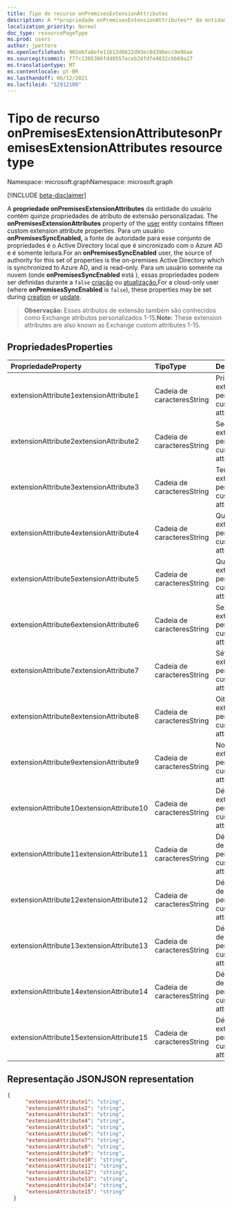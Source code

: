 ```yaml
---
title: Tipo de recurso onPremisesExtensionAttributes
description: A **propriedade onPremisesExtensionAttributes** da entidade do usuário contém quinze propriedades de atributo de extensão personalizadas.
localization_priority: Normal
doc_type: resourcePageType
ms.prod: users
author: jpettere
ms.openlocfilehash: 902ebfa8efe11613d6622d93ec0d39becc9e9bae
ms.sourcegitcommit: f77c1385306fd40557aceb24fdfe4832cbb60a27
ms.translationtype: MT
ms.contentlocale: pt-BR
ms.lasthandoff: 06/12/2021
ms.locfileid: "52912100"
---
```

# <a name="onpremisesextensionattributes-resource-type"></a><span data-ttu-id="3b057-103">Tipo de recurso onPremisesExtensionAttributes</span><span class="sxs-lookup"><span data-stu-id="3b057-103">onPremisesExtensionAttributes resource type</span></span>

<span data-ttu-id="3b057-104">Namespace: microsoft.graph</span><span class="sxs-lookup"><span data-stu-id="3b057-104">Namespace: microsoft.graph</span></span>

[!INCLUDE [beta-disclaimer](../../includes/beta-disclaimer.md)]

<span data-ttu-id="3b057-105">A **propriedade onPremisesExtensionAttributes** da entidade do usuário contém quinze propriedades de atributo de extensão personalizadas. [](user.md)</span><span class="sxs-lookup"><span data-stu-id="3b057-105">The **onPremisesExtensionAttributes** property of the [user](user.md) entity contains fifteen custom extension attribute properties.</span></span> <span data-ttu-id="3b057-106">Para um usuário **onPremisesSyncEnabled,** a fonte de autoridade para esse conjunto de propriedades é o Active Directory local que é sincronizado com o Azure AD e é somente leitura.</span><span class="sxs-lookup"><span data-stu-id="3b057-106">For an **onPremisesSyncEnabled** user, the source of authority for this set of properties is the on-premises Active Directory which is synchronized to Azure AD, and is read-only.</span></span> <span data-ttu-id="3b057-107">Para um usuário somente na nuvem (onde **onPremisesSyncEnabled** está ), essas propriedades podem ser definidas durante a `false` [criação](../api/user-post-users.md) ou [atualização.](../api/user-update.md)</span><span class="sxs-lookup"><span data-stu-id="3b057-107">For a cloud-only user (where **onPremisesSyncEnabled** is `false`), these properties may be set during [creation](../api/user-post-users.md) or [update](../api/user-update.md).</span></span>

> <span data-ttu-id="3b057-108">**Observação:** Esses atributos de extensão também são conhecidos como Exchange atributos personalizados 1-15.</span><span class="sxs-lookup"><span data-stu-id="3b057-108">**Note:** These extension attributes are also known as Exchange custom attributes 1-15.</span></span>


## <a name="properties"></a><span data-ttu-id="3b057-109">Propriedades</span><span class="sxs-lookup"><span data-stu-id="3b057-109">Properties</span></span>
| <span data-ttu-id="3b057-110">Propriedade</span><span class="sxs-lookup"><span data-stu-id="3b057-110">Property</span></span>     | <span data-ttu-id="3b057-111">Tipo</span><span class="sxs-lookup"><span data-stu-id="3b057-111">Type</span></span>   |<span data-ttu-id="3b057-112">Descrição</span><span class="sxs-lookup"><span data-stu-id="3b057-112">Description</span></span>|
|:---------------|:--------|:----------|
|<span data-ttu-id="3b057-113">extensionAttribute1</span><span class="sxs-lookup"><span data-stu-id="3b057-113">extensionAttribute1</span></span>|<span data-ttu-id="3b057-114">Cadeia de caracteres</span><span class="sxs-lookup"><span data-stu-id="3b057-114">String</span></span>| <span data-ttu-id="3b057-115">Primeiro atributo de extensão personalizável.</span><span class="sxs-lookup"><span data-stu-id="3b057-115">First customizable extension attribute.</span></span> |
|<span data-ttu-id="3b057-116">extensionAttribute2</span><span class="sxs-lookup"><span data-stu-id="3b057-116">extensionAttribute2</span></span>|<span data-ttu-id="3b057-117">Cadeia de caracteres</span><span class="sxs-lookup"><span data-stu-id="3b057-117">String</span></span>| <span data-ttu-id="3b057-118">Segundo atributo de extensão personalizável.</span><span class="sxs-lookup"><span data-stu-id="3b057-118">Second customizable extension attribute.</span></span> |
|<span data-ttu-id="3b057-119">extensionAttribute3</span><span class="sxs-lookup"><span data-stu-id="3b057-119">extensionAttribute3</span></span>|<span data-ttu-id="3b057-120">Cadeia de caracteres</span><span class="sxs-lookup"><span data-stu-id="3b057-120">String</span></span>| <span data-ttu-id="3b057-121">Terceiro atributo de extensão personalizável.</span><span class="sxs-lookup"><span data-stu-id="3b057-121">Third customizable extension attribute.</span></span> |
|<span data-ttu-id="3b057-122">extensionAttribute4</span><span class="sxs-lookup"><span data-stu-id="3b057-122">extensionAttribute4</span></span>|<span data-ttu-id="3b057-123">Cadeia de caracteres</span><span class="sxs-lookup"><span data-stu-id="3b057-123">String</span></span>| <span data-ttu-id="3b057-124">Quarto atributo de extensão personalizável.</span><span class="sxs-lookup"><span data-stu-id="3b057-124">Fourth customizable extension attribute.</span></span> |
|<span data-ttu-id="3b057-125">extensionAttribute5</span><span class="sxs-lookup"><span data-stu-id="3b057-125">extensionAttribute5</span></span>|<span data-ttu-id="3b057-126">Cadeia de caracteres</span><span class="sxs-lookup"><span data-stu-id="3b057-126">String</span></span>| <span data-ttu-id="3b057-127">Quinto atributo de extensão personalizável.</span><span class="sxs-lookup"><span data-stu-id="3b057-127">Fifth customizable extension attribute.</span></span> |
|<span data-ttu-id="3b057-128">extensionAttribute6</span><span class="sxs-lookup"><span data-stu-id="3b057-128">extensionAttribute6</span></span>|<span data-ttu-id="3b057-129">Cadeia de caracteres</span><span class="sxs-lookup"><span data-stu-id="3b057-129">String</span></span>| <span data-ttu-id="3b057-130">Sexto atributo de extensão personalizável.</span><span class="sxs-lookup"><span data-stu-id="3b057-130">Sixth customizable extension attribute.</span></span> |
|<span data-ttu-id="3b057-131">extensionAttribute7</span><span class="sxs-lookup"><span data-stu-id="3b057-131">extensionAttribute7</span></span>|<span data-ttu-id="3b057-132">Cadeia de caracteres</span><span class="sxs-lookup"><span data-stu-id="3b057-132">String</span></span>| <span data-ttu-id="3b057-133">Sétimo atributo de extensão personalizável.</span><span class="sxs-lookup"><span data-stu-id="3b057-133">Seventh customizable extension attribute.</span></span> |
|<span data-ttu-id="3b057-134">extensionAttribute8</span><span class="sxs-lookup"><span data-stu-id="3b057-134">extensionAttribute8</span></span>|<span data-ttu-id="3b057-135">Cadeia de caracteres</span><span class="sxs-lookup"><span data-stu-id="3b057-135">String</span></span>| <span data-ttu-id="3b057-136">Oitavo atributo de extensão personalizável.</span><span class="sxs-lookup"><span data-stu-id="3b057-136">Eighth customizable extension attribute.</span></span> |
|<span data-ttu-id="3b057-137">extensionAttribute9</span><span class="sxs-lookup"><span data-stu-id="3b057-137">extensionAttribute9</span></span>|<span data-ttu-id="3b057-138">Cadeia de caracteres</span><span class="sxs-lookup"><span data-stu-id="3b057-138">String</span></span>| <span data-ttu-id="3b057-139">Nono atributo de extensão personalizável.</span><span class="sxs-lookup"><span data-stu-id="3b057-139">Ninth customizable extension attribute.</span></span> |
|<span data-ttu-id="3b057-140">extensionAttribute10</span><span class="sxs-lookup"><span data-stu-id="3b057-140">extensionAttribute10</span></span>|<span data-ttu-id="3b057-141">Cadeia de caracteres</span><span class="sxs-lookup"><span data-stu-id="3b057-141">String</span></span>| <span data-ttu-id="3b057-142">Décimo atributo de extensão personalizável.</span><span class="sxs-lookup"><span data-stu-id="3b057-142">Tenth customizable extension attribute.</span></span> |
|<span data-ttu-id="3b057-143">extensionAttribute11</span><span class="sxs-lookup"><span data-stu-id="3b057-143">extensionAttribute11</span></span>|<span data-ttu-id="3b057-144">Cadeia de caracteres</span><span class="sxs-lookup"><span data-stu-id="3b057-144">String</span></span>| <span data-ttu-id="3b057-145">Décimo primeiro atributo de extensão personalizável.</span><span class="sxs-lookup"><span data-stu-id="3b057-145">Eleventh customizable extension attribute.</span></span> |
|<span data-ttu-id="3b057-146">extensionAttribute12</span><span class="sxs-lookup"><span data-stu-id="3b057-146">extensionAttribute12</span></span>|<span data-ttu-id="3b057-147">Cadeia de caracteres</span><span class="sxs-lookup"><span data-stu-id="3b057-147">String</span></span>| <span data-ttu-id="3b057-148">Décimo segundo atributo de extensão personalizável.</span><span class="sxs-lookup"><span data-stu-id="3b057-148">Twelfth customizable extension attribute.</span></span> |
|<span data-ttu-id="3b057-149">extensionAttribute13</span><span class="sxs-lookup"><span data-stu-id="3b057-149">extensionAttribute13</span></span>|<span data-ttu-id="3b057-150">Cadeia de caracteres</span><span class="sxs-lookup"><span data-stu-id="3b057-150">String</span></span>| <span data-ttu-id="3b057-151">Décimo terceiro atributo de extensão personalizável.</span><span class="sxs-lookup"><span data-stu-id="3b057-151">Thirteenth customizable extension attribute.</span></span> |
|<span data-ttu-id="3b057-152">extensionAttribute14</span><span class="sxs-lookup"><span data-stu-id="3b057-152">extensionAttribute14</span></span>|<span data-ttu-id="3b057-153">Cadeia de caracteres</span><span class="sxs-lookup"><span data-stu-id="3b057-153">String</span></span>| <span data-ttu-id="3b057-154">Décimo quarto atributo de extensão personalizável.</span><span class="sxs-lookup"><span data-stu-id="3b057-154">Fourteenth customizable extension attribute.</span></span> |
|<span data-ttu-id="3b057-155">extensionAttribute15</span><span class="sxs-lookup"><span data-stu-id="3b057-155">extensionAttribute15</span></span>|<span data-ttu-id="3b057-156">Cadeia de caracteres</span><span class="sxs-lookup"><span data-stu-id="3b057-156">String</span></span>| <span data-ttu-id="3b057-157">Décimo quinto atributo de extensão personalizável.</span><span class="sxs-lookup"><span data-stu-id="3b057-157">Fifteenth customizable extension attribute.</span></span> |

## <a name="json-representation"></a><span data-ttu-id="3b057-158">Representação JSON</span><span class="sxs-lookup"><span data-stu-id="3b057-158">JSON representation</span></span>

<!-- {
  "blockType": "resource",
  "optionalProperties": [

  ],
  "@odata.type": "microsoft.graph.onPremisesExtensionAttributes"
}-->


```json
{
      "extensionAttribute1": "string",
      "extensionAttribute2": "string",
      "extensionAttribute3": "string",
      "extensionAttribute4": "string",
      "extensionAttribute5": "string",
      "extensionAttribute6": "string",
      "extensionAttribute7": "string",
      "extensionAttribute8": "string",
      "extensionAttribute9": "string",
      "extensionAttribute10": "string",
      "extensionAttribute11": "string",
      "extensionAttribute12": "string",
      "extensionAttribute13": "string",
      "extensionAttribute14": "string",
      "extensionAttribute15": "string"
  }

```


<!-- uuid: 8fcb5dbc-d5aa-4681-8e31-b001d5168d79
2015-10-25 14:57:30 UTC -->
<!--
{
  "type": "#page.annotation",
  "description": "onPremisesExtensionAttributes resource",
  "keywords": "",
  "section": "documentation",
  "tocPath": "",
  "suppressions": []
}
-->


